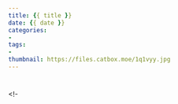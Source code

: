 ```yaml
---
title: {{ title }}
date: {{ date }}
categories:
- 
tags:
- 
thumbnail: https://files.catbox.moe/1q1vyy.jpg
---
```



#
<!-